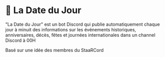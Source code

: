 # 🎉 La Date du Jour
"La Date du Jour" est un bot Discord qui publie automatiquement chaque jour à minuit des informations sur les événements historiques, anniversaires, décès, fêtes et journées internationales dans un channel Discord à 00H

Basé sur une idée des membres du StaaRCord
